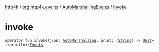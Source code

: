 [http4k](../../index.md) / [org.http4k.events](../index.md) / [AutoMarshallingEvents](index.md) / [invoke](./invoke.md)

# invoke

`operator fun invoke(json: `[`AutoMarshalling`](../../org.http4k.format/-auto-marshalling/index.md)`, print: (`[`String`](https://kotlinlang.org/api/latest/jvm/stdlib/kotlin/-string/index.html)`) -> `[`Unit`](https://kotlinlang.org/api/latest/jvm/stdlib/kotlin/-unit/index.html)` = ::println): `[`Events`](../-events.md)